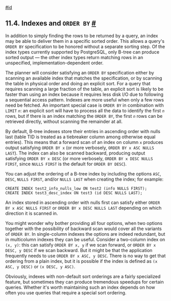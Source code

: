 [#id](#INDEXES-ORDERING)

## 11.4. Indexes and `ORDER BY` [#](#INDEXES-ORDERING)

In addition to simply finding the rows to be returned by a query, an index may be able to deliver them in a specific sorted order. This allows a query's `ORDER BY` specification to be honored without a separate sorting step. Of the index types currently supported by PostgreSQL, only B-tree can produce sorted output — the other index types return matching rows in an unspecified, implementation-dependent order.

The planner will consider satisfying an `ORDER BY` specification either by scanning an available index that matches the specification, or by scanning the table in physical order and doing an explicit sort. For a query that requires scanning a large fraction of the table, an explicit sort is likely to be faster than using an index because it requires less disk I/O due to following a sequential access pattern. Indexes are more useful when only a few rows need be fetched. An important special case is `ORDER BY` in combination with `LIMIT` _`n`_: an explicit sort will have to process all the data to identify the first _`n`_ rows, but if there is an index matching the `ORDER BY`, the first _`n`_ rows can be retrieved directly, without scanning the remainder at all.

By default, B-tree indexes store their entries in ascending order with nulls last (table TID is treated as a tiebreaker column among otherwise equal entries). This means that a forward scan of an index on column `x` produces output satisfying `ORDER BY x` (or more verbosely, `ORDER BY x ASC NULLS LAST`). The index can also be scanned backward, producing output satisfying `ORDER BY x DESC` (or more verbosely, `ORDER BY x DESC NULLS FIRST`, since `NULLS FIRST` is the default for `ORDER BY DESC`).

You can adjust the ordering of a B-tree index by including the options `ASC`, `DESC`, `NULLS FIRST`, and/or `NULLS LAST` when creating the index; for example:

```
CREATE INDEX test2_info_nulls_low ON test2 (info NULLS FIRST);
CREATE INDEX test3_desc_index ON test3 (id DESC NULLS LAST);
```

An index stored in ascending order with nulls first can satisfy either `ORDER BY x ASC NULLS FIRST` or `ORDER BY x DESC NULLS LAST` depending on which direction it is scanned in.

You might wonder why bother providing all four options, when two options together with the possibility of backward scan would cover all the variants of `ORDER BY`. In single-column indexes the options are indeed redundant, but in multicolumn indexes they can be useful. Consider a two-column index on `(x, y)`: this can satisfy `ORDER BY x, y` if we scan forward, or `ORDER BY x DESC, y DESC` if we scan backward. But it might be that the application frequently needs to use `ORDER BY x ASC, y DESC`. There is no way to get that ordering from a plain index, but it is possible if the index is defined as `(x ASC, y DESC)` or `(x DESC, y ASC)`.

Obviously, indexes with non-default sort orderings are a fairly specialized feature, but sometimes they can produce tremendous speedups for certain queries. Whether it's worth maintaining such an index depends on how often you use queries that require a special sort ordering.
